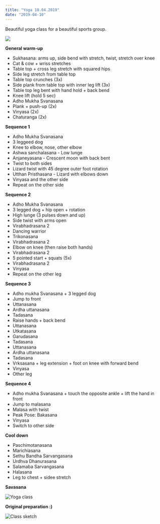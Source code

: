 ```yaml
---
title: "Yoga 10.04.2019"
date: "2019-04-10"
---
```


Beautiful yoga class for a beautiful sports group.

![ ](https://i.imgur.com/JOWC7bW.jpg "Photo by Gareth Davies from Pexels")

**General warm-up**
- Sukhasana: arms up, side bend with stretch, twist, stretch over knee
- Cat & cow + wriss stretches
- Table top + cross leg stretch with squared hips
- Side leg stretch from table top
- Table top crunches (3x)
- Side plank from table top with inner leg lift (3x)
- Table top leg bent with hand hold + back bend
- Knee lift (hold 5 sec)
- Adho Mukha Svanasana
- Plank + push-up (2x)
- Vinyasa (2x)
- Chaturanga (2x)

**Sequence 1**
- Adho Mukha Svanasana
- 3 leggeed dog
- Knee to elbow, nose, other elbow
- Ashwa sanchalasana - Low lunge 
- Anjaneyasana - Crescent moon with back bent
- Twist to both sides
- Lizard twist with 45 degree outer foot rotation
- Utthan Pristhasana - Lizard with elbows down
- Vinyasa and the other side
- Repeat on the other side

**Sequence 2**
- Adho Mukha Svanasana
- 3 legged dog + hip open + rotation
- High lunge (3 pulses down and up)
- Side twist with arms open
- Virabhadrasana 2
- Dancing warrior
- Trikonasana
- Virabhadrasana 2
- Elbow on knee (then raise both hands)
- Virabhadrasana 2
- 5 pointed start + squats (5x)
- Virabhadrasana 2
- Vinyasa
- Repeat on the other leg

**Sequence 3**
- Adho mukha Svanasana + 3 legged dog
- Jump to front
- Uttanasana
- Ardha uttanasana
- Tadasana
- Raise hands + back bend
- Uttanasana
- Utkatasana
- Garudasana
- Tadasana
- Uttanasana
- Ardha uttanasana
- Tadasana
- Vrksasana + leg extension + foot on knee with forward bend
- Vinyasa
- Other leg

**Sequence 4**
- Adho mukha Svanasana + touch the opposite ankle + lift the hand in front
- Jump to malasana
- Malasa with twist
- </code>Peak Pose:</code> Bakasana
- Vinyasa
- Switch to other side

**Cool down**
- Paschimotanasana
- Marichiasana
- Sethu Bandha Sarvangasana
- Urdhva Dhanurasana
- Salamaba Sarvangasana
- Halasana
- Leg to chest + sidee stretch

**Savasana**

![Yoga class](https://i.imgur.com/qjSlsjU.jpg "Photo by Gnist Design from Pexels")

**Original preparation :)**


![Class sketch](https://i.imgur.com/dOdnJWV.jpg "Hand-drawn picture by Addania")